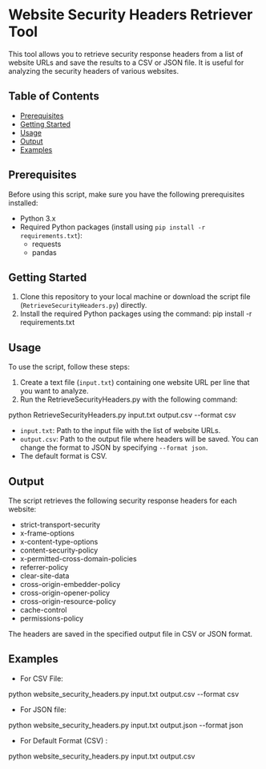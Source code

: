 # Website Security Headers Retriever Tool

This tool allows you to retrieve security response headers from a list of website URLs and save the results to a CSV or JSON file. It is useful for analyzing the security headers of various websites.

## Table of Contents

- [Prerequisites](#prerequisites)
- [Getting Started](#getting-started)
- [Usage](#usage)
- [Output](#output)
- [Examples](#examples)

## Prerequisites

Before using this script, make sure you have the following prerequisites installed:

- Python 3.x
- Required Python packages (install using `pip install -r requirements.txt`):
  - requests
  - pandas

## Getting Started

1. Clone this repository to your local machine or download the script file (`RetrieveSecurityHeaders.py`) directly.
2. Install the required Python packages using the command: pip install -r requirements.txt


## Usage

To use the script, follow these steps:

1. Create a text file (`input.txt`) containing one website URL per line that you want to analyze.
2. Run the RetrieveSecurityHeaders.py with the following command:

python RetrieveSecurityHeaders.py input.txt output.csv --format csv

- `input.txt`: Path to the input file with the list of website URLs.
- `output.csv`: Path to the output file where headers will be saved. You can change the format to JSON by specifying `--format json`.
- The default format is CSV.

## Output

The script retrieves the following security response headers for each website:

- strict-transport-security
- x-frame-options
- x-content-type-options
- content-security-policy
- x-permitted-cross-domain-policies
- referrer-policy
- clear-site-data
- cross-origin-embedder-policy
- cross-origin-opener-policy
- cross-origin-resource-policy
- cache-control
- permissions-policy

The headers are saved in the specified output file in CSV or JSON format.

## Examples

- For CSV File:
  
python website_security_headers.py input.txt output.csv --format csv

- For JSON file:
  
python website_security_headers.py input.txt output.json --format json

- For Default Format (CSV) :

python website_security_headers.py input.txt output.csv

